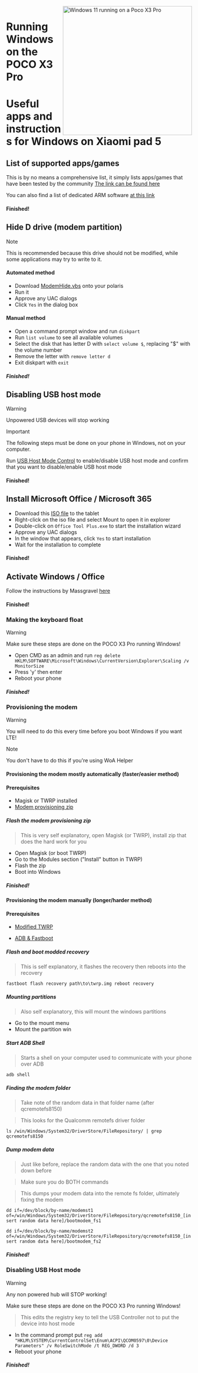 <img align="right" src="https://github.com/n00b69/woa-vayu/blob/main/vayu.png" width="350" alt="Windows 11 running on a Poco X3 Pro">

# Running Windows on the POCO X3 Pro

# Useful apps and instructions for Windows on Xiaomi pad 5

## List of supported apps/games
This is by no means a comprehensive list, it simply lists apps/games that have been tested by the community
[The link can be found here](https://docs.google.com/spreadsheets/d/1XYuoySgYQE0HL573sA-0RGMX7I4lt5rWJuQ8Z8yRJNY/edit?usp=drivesdk)

You can also find a list of dedicated ARM software [at this link](https://armrepo.ver.lt/)

#### Finished!


## Hide D drive (modem partition)
> [!NOTE]
> This is recommended because this drive should not be modified, while some applications may try to write to it.

#### Automated method
- Download [ModemHide.vbs](https://github.com/Misha803/My-Scripts/releases/tag/ModemHide) onto your polaris 
- Run it
- Approve any UAC dialogs 
- Click `Yes` in the dialog box

#### Manual method
- Open a command prompt window and run ```diskpart```
- Run ```list volume``` to see all available volumes
- Select the disk that has letter D with ```select volume $```, replacing "$" with the volume number
- Remove the letter with ```remove letter d```
- Exit diskpart with ```exit```

##### Finished!


## Disabling USB host mode
> [!Warning]
> Unpowered USB devices will stop working

> [!Important]
> The following steps must be done on your phone in Windows, not on your computer. 

Run [USB Host Mode Control](https://github.com/Misha803/My-Scripts/releases/tag/USB-Host-Mode-Control) to enable/disable USB host mode and  confirm that you want to disable/enable USB host mode 

#### Finished!


## Install Microsoft Office / Microsoft 365
- Download this [ISO file](https://mega.nz/file/dnhQ3Q6b#X0o_B9eEPRa_IaPojQ-z1sLdqMgXkEQXqxfm2P0jL0I) to the tablet
- Right-click on the iso file and select Mount to open it in explorer
- Double-click on ```Office Tool Plus.exe``` to start the installation wizard
- Approve any UAC dialogs 
- In the window that appears, click `Yes` to start installation 
- Wait for the installation to complete

#### Finished!


## Activate Windows / Office
Follow the instructions by Massgravel [here](https://github.com/massgravel/Microsoft-Activation-Scripts)

#### Finished!


### Making the keyboard float
> [!WARNING]  
> Make sure these steps are done on the POCO X3 Pro running Windows!

- Open CMD as an admin and run ```reg delete HKLM\SOFTWARE\Microsoft\Windows\CurrentVersion\Explorer\Scaling /v MonitorSize```
- Press 'y' then enter
- Reboot your phone

##### Finished!









### Provisioning the modem
> [!WARNING]  
> You will need to do this every time before you boot Windows if you want LTE!

> [!NOTE]
> You don't have to do this if you're using WoA Helper

#### Provisioning the modem mostly automatically (faster/easier method)

#### Prerequisites
- Magisk or TWRP installed
- [Modem provisioning zip](https://github.com/woa-vayu/Port-Windows-11-POCO-X3-Pro/releases/tag/modemprov)

##### Flash the modem provisioning zip

> This is very self explanatory, open Magisk (or TWRP), install zip that does the hard work for you

- Open Magisk (or boot TWRP)
- Go to the Modules section ("Install" button in TWRP)
- Flash the zip
- Boot into Windows

##### Finished!








#### Provisioning the modem manually (longer/harder method)

#### Prerequisites

- [Modified TWRP](../../../releases/Recoveries)

- [ADB & Fastboot](https://developer.android.com/studio/releases/platform-tools)

##### Flash and boot modded recovery

> This is self explanatory, it flashes the recovery then reboots into the recovery

```fastboot flash recovery path\to\twrp.img reboot recovery```

##### Mounting partitions

> Also self explanatory, this will mount the windows partitions

- Go to the mount menu
- Mount the partition win

##### Start ADB Shell

> Starts a shell on your computer used to communicate with your phone over ADB

```adb shell```

##### Finding the modem folder

> Take note of the random data in that folder name (after qcremotefs8150)

> This looks for the Qualcomm remotefs driver folder

```ls /win/Windows/System32/DriverStore/FileRepository/ | grep qcremotefs8150```

##### Dump modem data

> Just like before, replace the random data with the one that you noted down before

> Make sure you do BOTH commands

> This dumps your modem data into the remote fs folder, ultimately fixing the modem

```dd if=/dev/block/by-name/modemst1 of=/win/Windows/System32/DriverStore/FileRepository/qcremotefs8150_[insert random data here]/bootmodem_fs1```

```dd if=/dev/block/by-name/modemst2 of=/win/Windows/System32/DriverStore/FileRepository/qcremotefs8150_[insert random data here]/bootmodem_fs2```

##### Finished!









### Disabling USB Host mode

> [!WARNING]
>  Any non powered hub will STOP working!
>
> Make sure these steps are done on the POCO X3 Pro running Windows!

> This edits the registry key to tell the USB Controller not to put the device into host mode

- In the command prompt put ```reg add "HKLM\SYSTEM\CurrentControlSet\Enum\ACPI\QCOM0597\0\Device Parameters" /v RoleSwitchMode /t REG_DWORD /d 3```
- Reboot your phone

##### Finished!




















